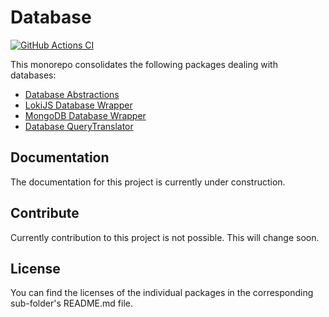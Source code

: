 # Database

[![GitHub Actions CI](https://github.com/nmshd/cns-database/workflows/Publish/badge.svg)](https://github.com/nmshd/cns-database/actions?query=workflow%3APublish)

This monorepo consolidates the following packages dealing with databases:

-   [Database Abstractions](packages/abstractions/)
-   [LokiJS Database Wrapper](packages/loki/)
-   [MongoDB Database Wrapper](packages/mongo/)
-   [Database QueryTranslator](packages/querytranslator/)

## Documentation

The documentation for this project is currently under construction.

## Contribute

Currently contribution to this project is not possible. This will change soon.

## License

You can find the licenses of the individual packages in the corresponding sub-folder's README.md file.
